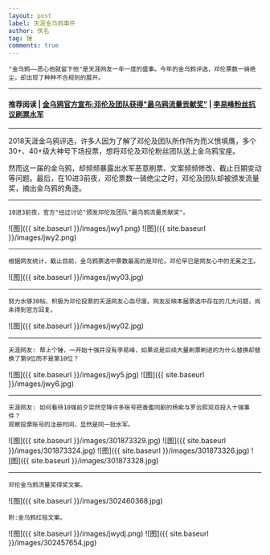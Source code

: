 ```yaml
---
layout: post
label: 天涯金乌鸦事件
author: 佚名
tag: 锤
comments: true
---
```


    "金乌鸦——恶心他就留下他"是天涯网友一年一度的盛事。今年的金乌鸦评选，邓伦票数一骑绝尘，却出现了种种不合规则的展开。

---
#### 推荐阅读 | [金乌鸦官方宣布:邓伦及团队获得"最乌鸦流量贡献奖"](http://bbs.tianya.cn/post-funinfo-7740773-1.shtml) | [李易峰粉丝抗议刷票水军](https://bbs.tianya.cn/m/post-funinfo-7732933-1.shtml)
---
    
2018天涯金乌鸦评选，许多人因为了解了邓伦及团队所作所为而义愤填膺，多个30+、40+级大神号下场投票，想将邓伦及邓伦粉丝团队送上金乌鸦宝座。

然而这一届的金乌鸦，却频频暴露出水军恶意刷票、文案频频修改、截止日期变动等问题。最后，在10进3前夜，邓伦票数一骑绝尘之时，邓伦及团队却被颁发流量奖，摘出金乌鸦的角逐。

---
    
    10进3前夜，官方"经过讨论"颁发邓伦及团队"最乌鸦流量贡献奖"。
    
    
![图]({{ site.baseurl }}/images/jwy1.png)
![图]({{ site.baseurl }}/images/jwy2.png)

---
    
    根据网友统计，截止目前，金乌鸦票选中票数最高的是邓伦。邓伦早已是网友心中的无冕之王。

![图]({{ site.baseurl }}/images/jwy03.jpg)

---

    努力水够30帖、积极为邓伦投票的天涯网友心血尽废。网友反映本届票选中存在的几大问题，尚未得到官方回复。

![图]({{ site.baseurl }}/images/jwy02.jpg)

---

    天涯网友: 帮上个锤，一开始十强并没有李易峰，如果说是后续大量刷票刷进的为什么替换却替换了第9位而不是第10位？
    
![图]({{ site.baseurl }}/images/jwy5.jpg)
![图]({{ site.baseurl }}/images/jwy6.jpg)

---

    天涯网友: 如何看待10强前夕突然空降许多账号把香蜜同剧的杨紫与罗云熙双双投入十强事件？
    观察投票账号的注册时间，显然是同一批水军。
    

![图]({{ site.baseurl }}/images/301873329.jpg)
![图]({{ site.baseurl }}/images/301873324.jpg)
![图]({{ site.baseurl }}/images/301873326.jpg)
![图]({{ site.baseurl }}/images/301873328.jpg)

---

    邓伦金乌鸦流量奖得奖文案。

![图]({{ site.baseurl }}/images/302460368.jpg)

    附:金乌鸦红毯文案。
    
![图]({{ site.baseurl }}/images/jwydj.png)
![图]({{ site.baseurl }}/images/302457654.jpg)

